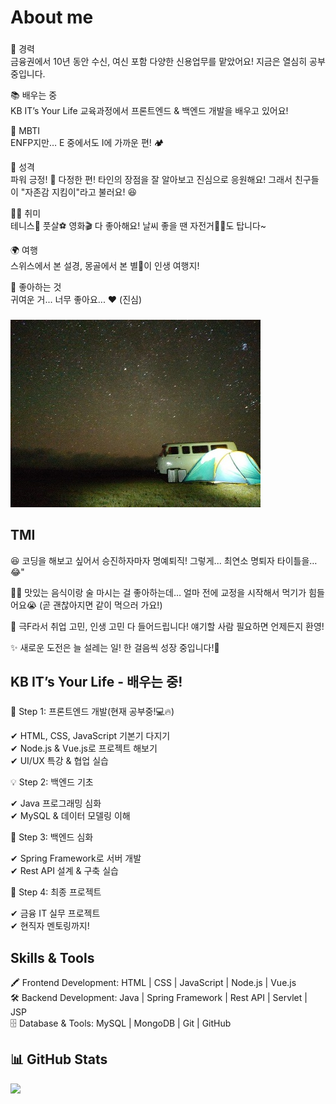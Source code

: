 <h1 align="left">About me</h1>

###

<p align="left">💼 경력<br>
금융권에서 10년 동안 수신, 여신 포함 다양한 신용업무를 맡았어요! 지금은 열심히 공부 중입니다.<br>

📚 배우는 중<br>
KB IT’s Your Life 교육과정에서 프론트엔드 & 백엔드 개발을 배우고 있어요!<br>

📸 MBTI<br>
ENFP지만… E 중에서도 I에 가까운 편! 🏕️ <br>

🌟 성격<br>
파워 긍정! 💪 다정한 편! 타인의 장점을 잘 알아보고 진심으로 응원해요! 그래서 친구들이 "자존감 지킴이"라고 불러요! 😆<br>

🚴‍♂️ 취미<br>
테니스🎾 풋살⚽ 영화🎬 다 좋아해요! 날씨 좋을 땐 자전거🚴‍♂️도 탑니다~<br>

🌍 여행<br>
스위스에서 본 설경, 몽골에서 본 별🌠이 인생 여행지!

🐻 좋아하는 것<br>
귀여운 거... 너무 좋아요... ❤️ (진심)

</p>

###

![My Profile Image](assets/star.jpg)

<h2 align="left">TMI</h2>
<p align="left">😆 코딩을 해보고 싶어서 승진하자마자 명예퇴직! 그렇게... 최연소 명퇴자 타이틀을… 😂"<br>

🍻🍖 맛있는 음식이랑 술 마시는 걸 좋아하는데… 얼마 전에 교정을 시작해서 먹기가 힘들어요😭 (곧 괜찮아지면 같이 먹으러 가요!)<br>

🌻 극F라서 취업 고민, 인생 고민 다 들어드립니다! 얘기할 사람 필요하면 언제든지 환영!<br>

✨ 새로운 도전은 늘 설레는 일! 한 걸음씩 성장 중입니다!💪</p>

###

<h2 align="left">KB IT’s Your Life - 배우는 중!</h2>

###

<p align="left">📖 Step 1: 프론트엔드 개발(현재 공부중!💻🔥)<br>

✔ HTML, CSS, JavaScript 기본기 다지기<br>
✔ Node.js & Vue.js로 프로젝트 해보기<br>
✔ UI/UX 특강 & 협업 실습<br>

💡 Step 2: 백엔드 기초<br>

✔ Java 프로그래밍 심화<br>
✔ MySQL & 데이터 모델링 이해<br>

🚀 Step 3: 백엔드 심화<br>

✔ Spring Framework로 서버 개발<br>
✔ Rest API 설계 & 구축 실습<br>

🌟 Step 4: 최종 프로젝트<br>

✔ 금융 IT 실무 프로젝트<br>
✔ 현직자 멘토링까지!<br>

###

<h2 align="left">Skills & Tools</h2>
<p align="left">🖍️ Frontend Development: HTML | CSS | JavaScript | Node.js | Vue.js<br>🛠️ Backend Development: Java | Spring Framework | Rest API | Servlet | JSP<br>🗄️ Database & Tools: MySQL | MongoDB | Git | GitHub</p>

###

## <h2> 📊 GitHub Stats </h2>

![](https://github-readme-stats.vercel.app/api?username=HyeEmpathyDev&theme=default&hide_border=false&include_all_commits=true&count_private=true)

###
